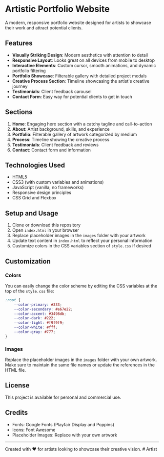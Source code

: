 # Artistic Portfolio Website

A modern, responsive portfolio website designed for artists to showcase their work and attract potential clients.

## Features

- **Visually Striking Design**: Modern aesthetics with attention to detail
- **Responsive Layout**: Looks great on all devices from mobile to desktop
- **Interactive Elements**: Custom cursor, smooth animations, and dynamic portfolio filtering
- **Portfolio Showcase**: Filterable gallery with detailed project modals
- **Creative Process Section**: Timeline showcasing the artist's creative journey
- **Testimonials**: Client feedback carousel
- **Contact Form**: Easy way for potential clients to get in touch

## Sections

1. **Home**: Engaging hero section with a catchy tagline and call-to-action
2. **About**: Artist background, skills, and experience
3. **Portfolio**: Filterable gallery of artwork categorized by medium
4. **Process**: Timeline showing the creative process
5. **Testimonials**: Client feedback and reviews
6. **Contact**: Contact form and information

## Technologies Used

- HTML5
- CSS3 (with custom variables and animations)
- JavaScript (vanilla, no frameworks)
- Responsive design principles
- CSS Grid and Flexbox

## Setup and Usage

1. Clone or download this repository
2. Open `index.html` in your browser
3. Replace placeholder images in the `images` folder with your artwork
4. Update text content in `index.html` to reflect your personal information
5. Customize colors in the CSS variables section of `style.css` if desired

## Customization

### Colors

You can easily change the color scheme by editing the CSS variables at the top of the `style.css` file:

```css
:root {
    --color-primary: #333;
    --color-secondary: #e67e22;
    --color-accent: #3498db;
    --color-dark: #222;
    --color-light: #f9f9f9;
    --color-white: #fff;
    --color-gray: #777;
}
```

### Images

Replace the placeholder images in the `images` folder with your own artwork. Make sure to maintain the same file names or update the references in the HTML file.

## License

This project is available for personal and commercial use.

## Credits

- Fonts: Google Fonts (Playfair Display and Poppins)
- Icons: Font Awesome
- Placeholder Images: Replace with your own artwork

---

Created with ❤️ for artists looking to showcase their creative vision.
#   A r t i s t  
 